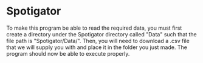 # Spotigator
To make this program be able to read the required data, you must first create a directory under the Spotigator directory called "Data" such that the file path is "Spotigator/Data/".
Then, you will need to download a .csv file that we will supply you with and place it in the folder you just made. The program should now be able to execute properly.